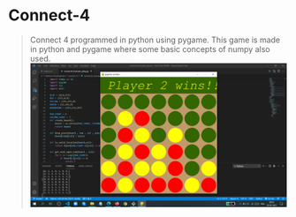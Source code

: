 # Connect-4 

> Connect 4 programmed in python using pygame.
This game is made in python and pygame where some basic concepts of numpy also used.
![ alt text for screen readers](game_human.png)
